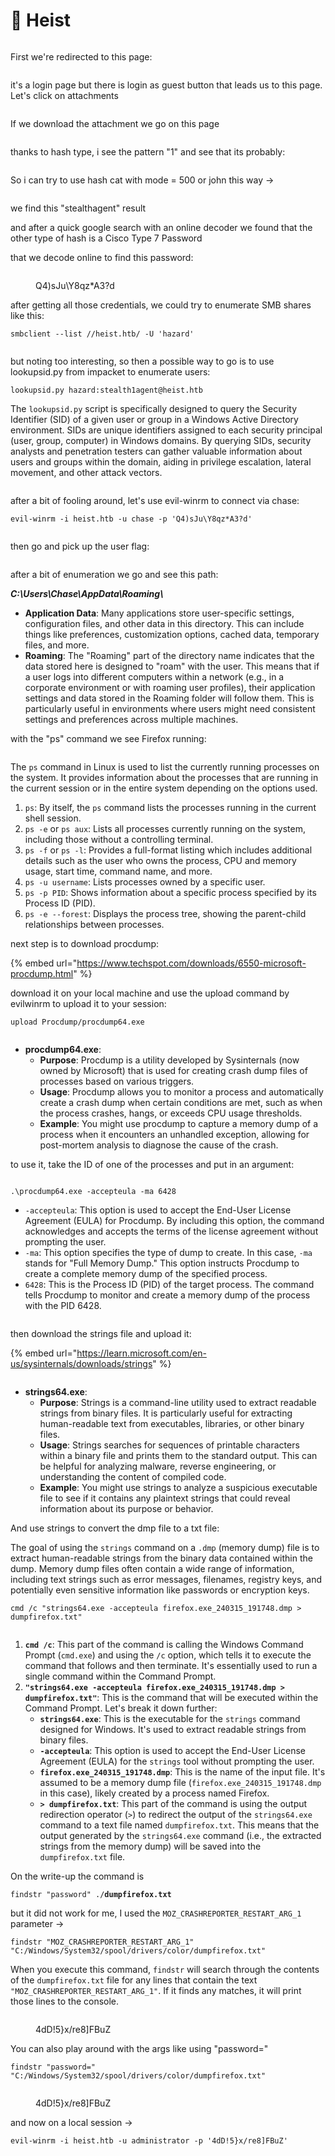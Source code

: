 # 🦹 Heist

<figure><img src="../../.gitbook/assets/image (465).png" alt=""><figcaption></figcaption></figure>

First we're redirected to this page:

<figure><img src="../../.gitbook/assets/image (33) (1).png" alt=""><figcaption></figcaption></figure>

it's a login page but there is login as guest button that leads us to this page. Let's click on attachments&#x20;

<figure><img src="../../.gitbook/assets/image (467).png" alt=""><figcaption></figcaption></figure>

If we download the attachment we go on this page

<figure><img src="../../.gitbook/assets/image (468).png" alt=""><figcaption></figcaption></figure>

thanks to hash type, i see the pattern "$1$" and see that its probably:

<figure><img src="../../.gitbook/assets/image (470).png" alt=""><figcaption></figcaption></figure>

So i can try to use hash cat with mode = 500 or john this way ->

<figure><img src="../../.gitbook/assets/image (469).png" alt=""><figcaption></figcaption></figure>

we find this "stealthagent" result

and after a quick google search with an online decoder we found that the other type of hash is  a Cisco Type 7 Password

that we decode online to find this password:

<figure><img src="../../.gitbook/assets/image (34) (1).png" alt=""><figcaption><p>Q4)sJu\Y8qz*A3?d</p></figcaption></figure>

after getting all those credentials, we could try to enumerate SMB shares like this:

```
smbclient --list //heist.htb/ -U 'hazard'
```

<figure><img src="../../.gitbook/assets/image (35) (1).png" alt=""><figcaption></figcaption></figure>

but noting too interesting, so then a possible way to go is to use lookupsid.py from impacket to enumerate users:

```
lookupsid.py hazard:stealth1agent@heist.htb
```

The `lookupsid.py` script is specifically designed to query the Security Identifier (SID) of a given user or group in a Windows Active Directory environment. SIDs are unique identifiers assigned to each security principal (user, group, computer) in Windows domains. By querying SIDs, security analysts and penetration testers can gather valuable information about users and groups within the domain, aiding in privilege escalation, lateral movement, and other attack vectors.

<figure><img src="../../.gitbook/assets/image (36).png" alt=""><figcaption></figcaption></figure>

after a bit of fooling around, let's use evil-winrm to connect via chase:

```
evil-winrm -i heist.htb -u chase -p 'Q4)sJu\Y8qz*A3?d'
```

<figure><img src="../../.gitbook/assets/image (37).png" alt=""><figcaption></figcaption></figure>

then go and pick up the user flag:

<figure><img src="../../.gitbook/assets/image (38).png" alt=""><figcaption></figcaption></figure>

after a bit of enumeration we go and see this path:

_**C:\Users\Chase\AppData\Roaming\\**_

* **Application Data**: Many applications store user-specific settings, configuration files, and other data in this directory. This can include things like preferences, customization options, cached data, temporary files, and more.
* **Roaming**: The "Roaming" part of the directory name indicates that the data stored here is designed to "roam" with the user. This means that if a user logs into different computers within a network (e.g., in a corporate environment or with roaming user profiles), their application settings and data stored in the Roaming folder will follow them. This is particularly useful in environments where users might need consistent settings and preferences across multiple machines.

with the "ps" command we see Firefox running:

<figure><img src="../../.gitbook/assets/image (565).png" alt=""><figcaption></figcaption></figure>



The `ps` command in Linux is used to list the currently running processes on the system. It provides information about the processes that are running in the current session or in the entire system depending on the options used.

1. `ps`: By itself, the `ps` command lists the processes running in the current shell session.
2. `ps -e` or `ps aux`: Lists all processes currently running on the system, including those without a controlling terminal.
3. `ps -f` or `ps -l`: Provides a full-format listing which includes additional details such as the user who owns the process, CPU and memory usage, start time, command name, and more.
4. `ps -u username`: Lists processes owned by a specific user.
5. `ps -p PID`: Shows information about a specific process specified by its Process ID (PID).
6. `ps -e --forest`: Displays the process tree, showing the parent-child relationships between processes.

next step is to download procdump:

{% embed url="https://www.techspot.com/downloads/6550-microsoft-procdump.html" %}

download it on your local machine and use the upload command by evilwinrm to upload it to your session:

```
upload Procdump/procdump64.exe
```

<figure><img src="../../.gitbook/assets/image (566).png" alt=""><figcaption></figcaption></figure>

* **procdump64.exe**:
  * **Purpose**: Procdump is a utility developed by Sysinternals (now owned by Microsoft) that is used for creating crash dump files of processes based on various triggers.
  * **Usage**: Procdump allows you to monitor a process and automatically create a crash dump when certain conditions are met, such as when the process crashes, hangs, or exceeds CPU usage thresholds.
  * **Example**: You might use procdump to capture a memory dump of a process when it encounters an unhandled exception, allowing for post-mortem analysis to diagnose the cause of the crash.

to use it, take the ID of one of the processes and put in an argument:&#x20;

<figure><img src="../../.gitbook/assets/image (568).png" alt=""><figcaption></figcaption></figure>

```
.\procdump64.exe -accepteula -ma 6428
```

* `-accepteula`: This option is used to accept the End-User License Agreement (EULA) for Procdump. By including this option, the command acknowledges and accepts the terms of the license agreement without prompting the user.
* `-ma`: This option specifies the type of dump to create. In this case, `-ma` stands for "Full Memory Dump." This option instructs Procdump to create a complete memory dump of the specified process.
* `6428`: This is the Process ID (PID) of the target process. The command tells Procdump to monitor and create a memory dump of the process with the PID 6428.

<figure><img src="../../.gitbook/assets/image (569).png" alt=""><figcaption></figcaption></figure>

then download the strings file and upload it:

{% embed url="https://learn.microsoft.com/en-us/sysinternals/downloads/strings" %}

<figure><img src="../../.gitbook/assets/image (567).png" alt=""><figcaption></figcaption></figure>

* **strings64.exe**:
  * **Purpose**: Strings is a command-line utility used to extract readable strings from binary files. It is particularly useful for extracting human-readable text from executables, libraries, or other binary files.
  * **Usage**: Strings searches for sequences of printable characters within a binary file and prints them to the standard output. This can be helpful for analyzing malware, reverse engineering, or understanding the content of compiled code.
  * **Example**: You might use strings to analyze a suspicious executable file to see if it contains any plaintext strings that could reveal information about its purpose or behavior.

And use strings to convert the dmp file to a txt file:

The goal of using the `strings` command on a `.dmp` (memory dump) file is to extract human-readable strings from the binary data contained within the dump. Memory dump files often contain a wide range of information, including text strings such as error messages, filenames, registry keys, and potentially even sensitive information like passwords or encryption keys.

```
cmd /c "strings64.exe -accepteula firefox.exe_240315_191748.dmp > dumpfirefox.txt"
```

<figure><img src="../../.gitbook/assets/image (570).png" alt=""><figcaption></figcaption></figure>

1. **`cmd /c`**: This part of the command is calling the Windows Command Prompt (`cmd.exe`) and using the `/c` option, which tells it to execute the command that follows and then terminate. It's essentially used to run a single command within the Command Prompt.
2. **`"strings64.exe -accepteula firefox.exe_240315_191748.dmp > dumpfirefox.txt"`**: This is the command that will be executed within the Command Prompt. Let's break it down further:
   * **`strings64.exe`**: This is the executable for the `strings` command designed for Windows. It's used to extract readable strings from binary files.
   * **`-accepteula`**: This option is used to accept the End-User License Agreement (EULA) for the `strings` tool without prompting the user.
   * **`firefox.exe_240315_191748.dmp`**: This is the name of the input file. It's assumed to be a memory dump file (`firefox.exe_240315_191748.dmp` in this case), likely created by a process named Firefox.
   * **`> dumpfirefox.txt`**: This part of the command is using the output redirection operator (`>`) to redirect the output of the `strings64.exe` command to a text file named `dumpfirefox.txt`. This means that the output generated by the `strings64.exe` command (i.e., the extracted strings from the memory dump) will be saved into the `dumpfirefox.txt` file.

On the write-up the command is&#x20;

`findstr "password" ./`**`dumpfirefox.txt`**

but it did not work for me, I used the `MOZ_CRASHREPORTER_RESTART_ARG_1` parameter ->

```
findstr "MOZ_CRASHREPORTER_RESTART_ARG_1" "C:/Windows/System32/spool/drivers/color/dumpfirefox.txt"
```

When you execute this command, `findstr` will search through the contents of the `dumpfirefox.txt` file for any lines that contain the text `"MOZ_CRASHREPORTER_RESTART_ARG_1"`. If it finds any matches, it will print those lines to the console.

<figure><img src="../../.gitbook/assets/image (571).png" alt=""><figcaption><p>4dD!5}x/re8]FBuZ</p></figcaption></figure>

You can also play around with the args like using "password="

```
findstr "password=" "C:/Windows/System32/spool/drivers/color/dumpfirefox.txt"
```

<figure><img src="../../.gitbook/assets/image (572).png" alt=""><figcaption><p>4dD!5}x/re8]FBuZ</p></figcaption></figure>

and now on a local session ->

```
evil-winrm -i heist.htb -u administrator -p '4dD!5}x/re8]FBuZ'
```

<figure><img src="../../.gitbook/assets/image (573).png" alt=""><figcaption></figcaption></figure>

<figure><img src="../../.gitbook/assets/image (574).png" alt=""><figcaption></figcaption></figure>

<figure><img src="../../.gitbook/assets/image (575).png" alt=""><figcaption></figcaption></figure>

